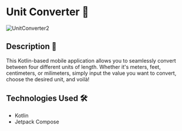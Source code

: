# Unit Converter 📏

![UnitConverter2](https://github.com/TAleksandra/UnitConverter/assets/38258955/89c3953a-e456-444b-99e4-e52652d691fc)

## Description 📄

This Kotlin-based mobile application allows you to seamlessly convert between four different units of length. Whether it's meters, feet, centimeters, or milimeters, simply input the value you want to convert, choose the desired unit, and voilà! 

## Technologies Used 🛠️

- Kotlin
- Jetpack Compose
